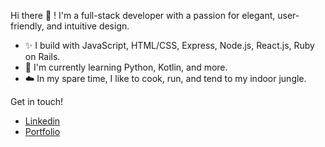 Hi there 👋 ! I'm a full-stack developer with a passion for elegant, user-friendly, and intuitive design.

- ✨ I build with JavaScript, HTML/CSS, Express, Node.js, React.js, Ruby on Rails.
- 🌱  I'm currently learning Python, Kotlin, and more.
- ☁️ In my spare time, I like to cook, run, and tend to my indoor jungle.

Get in touch!
- [Linkedin](https://www.linkedin.com/in/vlcheung/)
- [Portfolio](http://www.viviancheung.ca)

